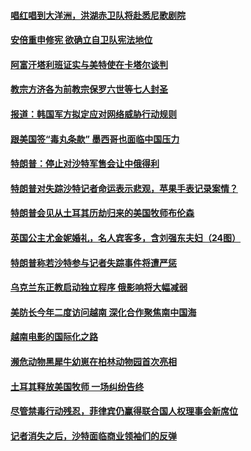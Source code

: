 #### [唱红唱到大洋洲，洪湖赤卫队将赴悉尼歌剧院](../pages/z__yoerrvp/4613166.md?t=10150034) 

#### [安倍重申修宪 欲确立自卫队宪法地位](../pages/z__yoerrvp/4613061.md?t=10150034) 

#### [阿富汗塔利班证实与美特使在卡塔尔谈判](../pages/z__yoerrvp/4612969.md?t=10150034) 

#### [教宗方济各为前教宗保罗六世等七人封圣](../pages/z__yoerrvp/4612788.md?t=10150034) 

#### [报道：韩国军方拟定应对网络威胁行动规则](../pages/z__yoerrvp/4612757.md?t=10150034) 

#### [跟美国签“毒丸条款” 墨西哥也面临中国压力](../pages/z__yoerrvp/4612739.md?t=10150034) 

#### [特朗普：停止对沙特军售会让中俄得利](../pages/z__yoerrvp/4612735.md?t=10150034) 

#### [特朗普对失踪沙特记者命运表示悲观，苹果手表记录案情？](../pages/z__yoerrvp/4612678.md?t=10150034) 

#### [特朗普会见从土耳其历劫归来的美国牧师布伦森 ](../pages/z__yoerrvp/4612350.md?t=10150034) 

#### [英国公主尤金妮婚礼，名人宾客多，含刘强东夫妇（24图）](../pages/z__yoerrvp/4611220.md?t=10150034) 

#### [特朗普称若沙特参与记者失踪事件将遭严惩 ](../pages/z__yoerrvp/4612214.md?t=10150034) 

#### [乌克兰东正教启动独立程序 俄影响将大幅减弱 ](../pages/z__yoerrvp/4612197.md?t=10150034) 

#### [美防长今年二度访问越南 深化合作聚焦南中国海](../pages/z__yoerrvp/4611993.md?t=10150034) 

#### [越南电影的国际化之路](../pages/z__yoerrvp/4611508.md?t=10150034) 

#### [濒危动物黑犀牛幼崽在柏林动物园首次亮相](../pages/z__yoerrvp/4611626.md?t=10150034) 

#### [土耳其释放美国牧师 一场纠纷告终](../pages/z__yoerrvp/4611557.md?t=10150034) 

#### [尽管禁毒行动残忍，菲律宾仍赢得联合国人权理事会新席位 ](../pages/z__yoerrvp/4611577.md?t=10150034) 

#### [记者消失之后，沙特面临商业领袖们的反弹](../pages/z__yoerrvp/4611572.md?t=10150034) 

